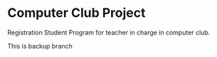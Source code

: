 # Computer Club Project
 Registration Student Program for teacher in charge in computer club.

 This is backup branch
